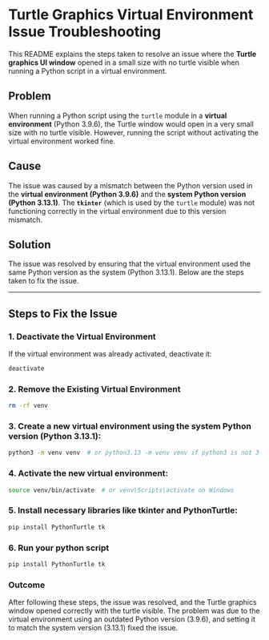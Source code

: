 # Turtle Graphics Virtual Environment Issue Troubleshooting

This README explains the steps taken to resolve an issue where the **Turtle graphics UI window** opened in a small size with no turtle visible when running a Python script in a virtual environment.

## Problem
When running a Python script using the `turtle` module in a **virtual environment** (Python 3.9.6), the Turtle window would open in a very small size with no turtle visible. However, running the script without activating the virtual environment worked fine.

## Cause
The issue was caused by a mismatch between the Python version used in the **virtual environment (Python 3.9.6)** and the **system Python version (Python 3.13.1)**. The **`tkinter`** (which is used by the `turtle` module) was not functioning correctly in the virtual environment due to this version mismatch.

## Solution
The issue was resolved by ensuring that the virtual environment used the same Python version as the system (Python 3.13.1). Below are the steps taken to fix the issue.

---

## Steps to Fix the Issue

### 1. Deactivate the Virtual Environment
If the virtual environment was already activated, deactivate it:
```sh
deactivate
```
### 2. Remove the Existing Virtual Environment
```sh
rm -rf venv
```
### 3. Create a new virtual environment using the system Python version (Python 3.13.1):
```sh
python3 -m venv venv  # or python3.13 -m venv venv if python3 is not 3.13.1
```
### 4. Activate the new virtual environment:
```sh
source venv/bin/activate  # or venv\Scripts\activate on Windows
```
### 5. Install necessary libraries like tkinter and PythonTurtle:
```sh
pip install PythonTurtle tk
```
### 6. Run your python script
```sh
pip install PythonTurtle tk
```

### Outcome

After following these steps, the issue was resolved, and the Turtle graphics window opened correctly with the turtle visible. The problem was due to the virtual environment using an outdated Python version (3.9.6), and setting it to match the system version (3.13.1) fixed the issue.